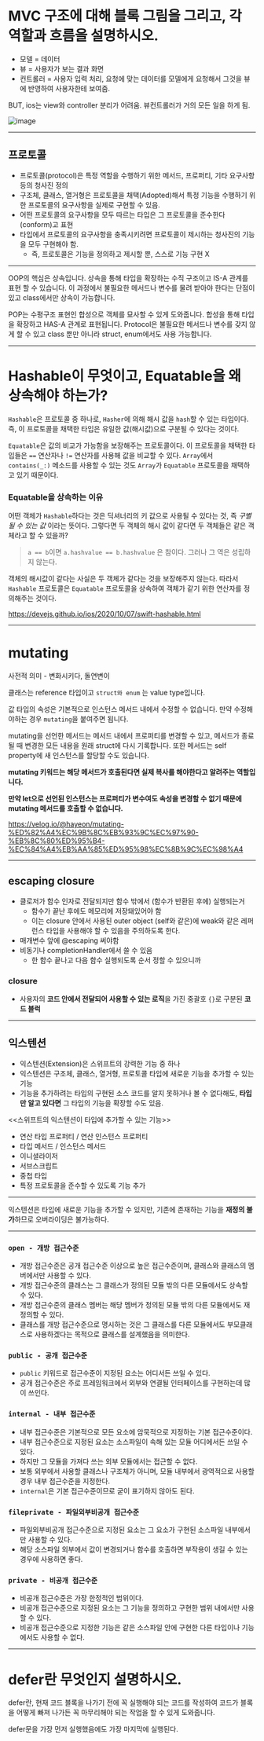 # MVC 구조에 대해 블록 그림을 그리고, 각 역할과 흐름을 설명하시오.

- 모델 = 데이터
- 뷰 = 사용자가 보는 결과 화면 
- 컨트롤러 = 사용자 입력 처리, 요청에 맞는 데이터를 모델에게 요청해서 그것을 뷰에 반영하여 사용자한테 보여줌.

BUT, ios는 view와 controller 분리가 어려움. 뷰컨트롤러가 거의 모든 일을 하게 됨.

![image](https://user-images.githubusercontent.com/47033052/222340055-a930f90d-12b0-46a7-91c4-0b1b44df9f82.png)

---

## 프로토콜

- 프로토콜(protocol)은 특정 역할을 수행하기 위한 메서드, 프로퍼티, 기타 요구사항 등의 청사진 정의
- 구조체, 클래스, 열거형은 프로토콜을 채택(Adopted)해서 특정 기능을 수행하기 위한 프로토콜의 요구사항을 실제로 구현할 수 있음.
- 어떤 프로토콜의 요구사항을 모두 따르는 타입은 그 프로토콜을 준수한다(conform)고 표현
- 타입에서 프로토콜의 요구사항을 충족시키려면 프로토콜이 제시하는 청사진의 기능을 모두 구현해야 함.
  - 즉, 프로토콜은 기능을 정의하고 제시할 뿐, 스스로 기능 구현 X

---

OOP의 핵심은 상속입니다. 상속을 통해 타입을 확장하는 수직 구조이고 IS-A 관계를 표현 할 수 있습니다. 이 과정에서 불필요한 메서드나 변수를 물려 받아야 한다는 단점이 있고 class에서만 상속이 가능합니다.

POP는 수평구조 표현인 합성으로 객체를 묘사할 수 있게 도와줍니다. 합성을 통해 타입을 확장하고 HAS-A 관계로 표현됩니다. Protocol은 불필요한 메서드나 변수를 갖지 않게 할 수 있고 class 뿐만 아니라 struct, enum에서도 사용 가능합니다.

---

# Hashable이 무엇이고, Equatable을 왜 상속해야 하는가?

`Hashable`은 프로토콜 중 하나로, `Hasher`에 의해 해시 값을 `hash`할 수 있는 타입이다. 즉, 이 프로토콜을 채택한 타입은 유일한 값(해시값)으로 구분될 수 있다는 것이다.

`Equatable`은 값의 비교가 가능함을 보장해주는 프로토콜이다. 이 프로토콜을 채택한 타입들은 `==` 연산자나 `!=` 연산자를 사용해 값을 비교할 수 있다. `Array`에서 `contains(_:)` 메소드를 사용할 수 있는 것도 `Array`가 `Equatable` 프로토콜을 채택하고 있기 때문이다.

### Equatable을 상속하는 이유

어떤 객체가 `Hashable`하다는 것은 딕셔너리의 키 값으로 사용될 수 있다는 것, 즉 *구별될 수 있는 값* 이라는 뜻이다. 그렇다면 두 객체의 해시 값이 같다면 두 객체들은 같은 객체라고 할 수 있을까?

> `a == b`이면 `a.hashvalue == b.hashvalue` 은 참이다. 그러나 그 역은 성립하지 않는다.

객체의 해시값이 같다는 사실은 두 객체가 같다는 것을 보장해주지 않는다. 따라서 `Hashable` 프로토콜은 `Equatable` 프로토콜을 상속하여 객체가 같기 위한 연산자를 정의해주는 것이다.

https://devejs.github.io/ios/2020/10/07/swift-hashable.html

---

# mutating

사전적 의미 - 변화시키다, 돌연변이

클래스는 reference 타입이고 `struct와 enum` 는 value type입니다.

값 타입의 속성은 기본적으로 인스턴스 메서드 내에서 수정할 수 없습니다.
만약 수정해야하는 경우 `mutating`을 붙여주면 됩니다.



mutating을 선언한 메서드는 메서드 내에서 프로퍼티를 변경할 수 있고, 메서드가 종료될 때 변경한 모든 내용을 원래 struct에 다시 기록합니다. 또한 메서드는 self property에 새 인스턴스를 할당할 수도 있습니다.



**mutating 키워드는 해당 메서드가 호출된다면 실제 복사를 해야한다고 알려주는 역할입니다.**

 **만약 let으로 선언된 인스턴스는 프로퍼티가 변수여도 속성을 변경할 수 없기 때문에 mutating 메서드를 호출할 수 없습니다.**

https://velog.io/@hayeon/mutating-%ED%82%A4%EC%9B%8C%EB%93%9C%EC%97%90-%EB%8C%80%ED%95%B4-%EC%84%A4%EB%AA%85%ED%95%98%EC%8B%9C%EC%98%A4

---

## escaping closure

- 클로저가 함수 인자로 전달되지만 함수 밖에서 (함수가 반환된 후에) 실행되는거
  - 함수가 끝난 후에도 메모리에 저장돼있어야 함
  - 이는 closure 안에서 사용된 outer object (self와 같은)에 weak와 같은 레퍼런스 타입을 사용해야 할 수 있음을 주의하도록 한다.
- 매개변수 앞에 @escaping 써야함
- 비동기나 completionHandler에서 쓸 수 있음
  - 한 함수 끝나고 다음 함수 실행되도록 순서 정할 수 있으니까

### closure

- 사용자의 **코드 안에서 전달되어 사용할 수 있는 로직**을 가진 중괄호 `{}`로 구분된 **코드 블럭**

---

## 익스텐션

- 익스텐션(Extension)은 스위프트의 강력한 기능 중 하나
- 익스텐션은 구조체, 클래스, 열거형, 프로토콜 타입에 새로운 기능을 추가할 수 있는 기능
- 기능을 추가하려는 타입의 구현된 소스 코드를 알지 못하거나 볼 수 없다해도, **타입만 알고 있다면** 그 타입의 기능을 확장할 수도 있음.

<<스위프트의 익스텐션이 타입에 추가할 수 있는 기능>>

- 연산 타입 프로퍼티 / 연산 인스턴스 프로퍼티
- 타입 메서드 / 인스턴스 메서드
- 이니셜라이저
- 서브스크립트
- 중첩 타입
- 특정 프로토콜을 준수할 수 있도록 기능 추가



---

익스텐션은 타입에 새로운 기능을 추가할 수 있지만, 기존에 존재하는 기능을 **재정의 불가**하므로 오버라이딩은 불가능하다.

---

### `open - 개방 접근수준`

- 개방 접근수준은 공개 접근수준 이상으로 높은 접근수준이며, 클래스와 클래스의 멤버에서만 사용할 수 있다.
- 개방 접근수준의 클래스는 그 클래스가 정의된 모듈 밖의 다른 모듈에서도 상속할 수 있다.
- 개방 접근수준의 클래스 멤버는 해당 멤버가 정의된 모듈 밖의 다른 모듈에서도 재정의할 수 있다.
- 클래스를 개방 접근수준으로 명시하는 것은 그 클래스를 다른 모듈에서도 부모클래스로 사용하겠다는 목적으로 클래스를 설계했음을 의미한다.

### `public - 공개 접근수준`

- `public` 키워드로 접근수준이 지정된 요소는 어디서든 쓰일 수 있다.
- 공개 접근수준은 주로 프레임워크에서 외부와 연결될 인터페이스를 구현하는데 많이 쓰인다.

### `internal - 내부 접근수준`

- 내부 접근수준은 기본적으로 모든 요소에 암묵적으로 지정하는 기본 접근수준이다.
- 내부 접근수준으로 지정된 요소는 소스파일이 속해 있는 모듈 어디에서든 쓰일 수 있다.
- 하지만 그 모듈을 가져다 쓰는 외부 모듈에서는 접근할 수 없다.
- 보통 외부에서 사용할 클래스나 구조체가 아니며, 모듈 내부에서 광역적으로 사용할 경우 내부 접근수준을 지정한다.
- `internal`은 기본 접근수준이므로 굳이 표기하지 않아도 된다.

### `fileprivate - 파일외부비공개 접근수준`

- 파일외부비공개 접근수준으로 지정된 요소는 그 요소가 구현된 소스파일 내부에서만 사용할 수 있다.
- 해당 소스파일 외부에서 값이 변경되거나 함수를 호출하면 부작용이 생길 수 있는 경우에 사용하면 좋다.

### `private - 비공개 접근수준`

- 비공개 접근수준은 가장 한정적인 범위이다.
- 비공개 접근수준으로 지정된 요소는 그 기능을 정의하고 구현한 범위 내에서만 사용할 수 있다.
- 비공개 접근수준으로 지정한 기능은 같은 소스파일 안에 구현한 다른 타입이나 기능에서도 사용할 수 없다.

---

# defer란 무엇인지 설명하시오.

defer란, 현재 코드 블록을 나가기 전에 꼭 실행해야 되는 코드를 작성하여
코드가 블록을 어떻게 빠져 나가든 꼭 마무리해야 되는 작업을 할 수 있게 도와줍니다.

defer문을 가장 먼저 실행했음에도 가장 마지막에 실행된다.